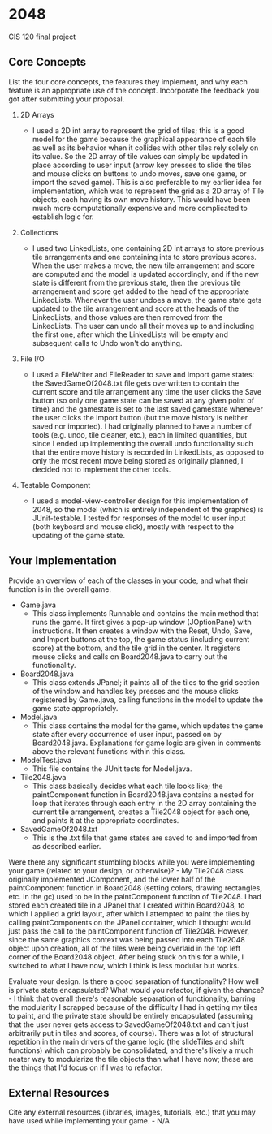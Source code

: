 # 2048
CIS 120 final project

## Core Concepts

List the four core concepts, the features they implement, and why each feature is an appropriate use of the concept. Incorporate the feedback you got after submitting your proposal.

  1. 2D Arrays
  		- I used a 2D int array to represent the grid of tiles; this is a good model for the game because the graphical appearance of each tile as well as its behavior when it collides with other tiles rely solely on its value. So the 2D array of tile values can simply be updated in place according to user input (arrow key presses to slide the tiles and mouse clicks on buttons to undo moves, save one game, or import the saved game). This is also preferable to my earlier idea for implementation, which was to represent the grid as a 2D array of Tile objects, each having its own move history. This would have been much more computationally expensive and more complicated to establish logic for. 

  2. Collections
  		- I used two LinkedLists, one containing 2D int arrays to store previous tile arrangements and one containing ints to store previous scores. When the user makes a move, the new tile arrangement and score are computed and the model is updated accordingly, and if the new state is different from the previous state, then the previous tile arrangement and score get added to the head of the appropriate LinkedLists. Whenever the user undoes a move, the game state gets updated to the tile arrangement and score at the heads of the LinkedLists, and those values are then removed from the LinkedLists. The user can undo all their moves up to and including the first one, after which the LinkedLists will be empty and subsequent calls to Undo won't do anything.
  		
  3. File I/O
  		- I used a FileWriter and FileReader to save and import game states: the SavedGameOf2048.txt file gets overwritten to contain the current score and tile arrangement any time the user clicks the Save button (so only one game state can be saved at any given point of time) and the gamestate is set to the last saved gamestate whenever the user clicks the Import button (but the move history is neither saved nor imported). I had originally planned to have a number of tools (e.g. undo, tile cleaner, etc.), each in limited quantities, but since I ended up implementing the overall undo functionality such that the entire move history is recorded in LinkedLists, as opposed to only the most recent move being stored as originally planned, I decided not to implement the other tools.

  4. Testable Component
  		- I used a model-view-controller design for this implementation of 2048, so the model (which is entirely independent of the graphics) is JUnit-testable. I tested for responses of the model to user input (both keyboard and mouse click), mostly with respect to the updating of the game state.

## Your Implementation

Provide an overview of each of the classes in your code, and what their 
function is in the overall game.
- Game.java
	- This class implements Runnable and contains the main method that runs the game. It first gives a pop-up window (JOptionPane) with instructions. It then creates a window with the Reset, Undo, Save, and Import buttons at the top, the game status (including current score) at the bottom, and the tile grid in the center. It registers mouse clicks and calls on Board2048.java to carry out the functionality.
- Board2048.java
	- This class extends JPanel; it paints all of the tiles to the grid section of the window and handles key presses and the mouse clicks registered by Game.java, calling functions in the model to update the game state appropriately.
- Model.java
	- This class contains the model for the game, which updates the game state after every occurrence of user input, passed on by Board2048.java. Explanations for game logic are given in comments above the relevant functions within this class.
- ModelTest.java
	- This file contains the JUnit tests for Model.java.
- Tile2048.java
	- This class basically decides what each tile looks like; the paintComponent function in Board2048.java contains a nested for loop that iterates through each entry in the 2D array containing the current tile arrangement, creates a Tile2048 object for each one, and paints it at the appropriate coordinates.
- SavedGameOf2048.txt
	- This is the .txt file that game states are saved to and imported from as described earlier.

Were there any significant stumbling blocks while you were implementing your 
game (related to your design, or otherwise)?
    - My Tile2048 class originally implemented JComponent, and the lower half of the 
    paintComponent function in Board2048 (setting colors, drawing rectangles, etc. in 
    the gc) used to be in the paintComponent function of Tile2048. I had stored each 
    created tile in a JPanel that I created within Board2048, to which I applied a grid 
    layout, after which I attempted to paint the tiles by calling paintComponents on the 
    JPanel container, which I thought would just pass the call to the paintComponent 
    function of Tile2048. However, since the same graphics context was being passed into 
    each Tile2048 object upon creation, all of the tiles were being overlaid in the top 
    left corner of the Board2048 object. After being stuck on this for a while, I switched 
    to what I have now, which I think is less modular but works.

Evaluate your design. Is there a good separation of functionality? How well is 
private state encapsulated? What would you refactor, if given the chance?
    - I think that overall there's reasonable separation of functionality, barring the 
    modularity I scrapped because of the difficulty I had in getting my tiles to paint, 
    and the private state should be entirely encapsulated (assuming that the user never 
    gets access to SavedGameOf2048.txt and can't just arbitrarily put in tiles and scores, 
    of course). There was a lot of structural repetition in the main drivers of the game 
    logic (the slideTiles and shift functions) which can probably be consolidated, and 
    there's likely a much neater way to modularize the tile objects than what I have now; 
    these are the things that I'd focus on if I was to refactor.

## External Resources

Cite any external resources (libraries, images, tutorials, etc.) that you may have used while implementing your game.
	  - N/A
